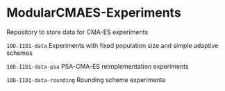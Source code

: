 # ModularCMAES-Experiments

Repository to store data for CMA-ES experiments

`10D-IID1-data`
Experiments with fixed population size and simple adaptive schemes

`10D-IID1-data-psa`
PSA-CMA-ES reimplementation experiments

`10D-IID1-data-rounding`
Rounding scheme experiments